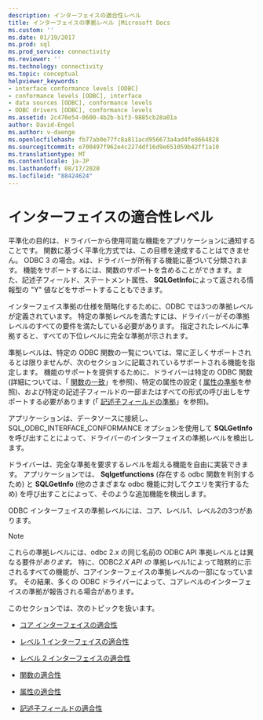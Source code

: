 ```yaml
---
description: インターフェイスの適合性レベル
title: インターフェイスの準拠レベル |Microsoft Docs
ms.custom: ''
ms.date: 01/19/2017
ms.prod: sql
ms.prod_service: connectivity
ms.reviewer: ''
ms.technology: connectivity
ms.topic: conceptual
helpviewer_keywords:
- interface conformance levels [ODBC]
- conformance levels [ODBC], interface
- data sources [ODBC], conformance levels
- ODBC drivers [ODBC], conformance levels
ms.assetid: 2c470e54-0600-4b2b-b1f3-9885cb28a01a
author: David-Engel
ms.author: v-daenge
ms.openlocfilehash: fb77ab0e77fc8a811acd956673a4ad4fe8664828
ms.sourcegitcommit: e700497f962e4c2274df16d9e651059b42ff1a10
ms.translationtype: MT
ms.contentlocale: ja-JP
ms.lasthandoff: 08/17/2020
ms.locfileid: "88424624"
---
```

# <a name="interface-conformance-levels"></a>インターフェイスの適合性レベル
平準化の目的は、ドライバーから使用可能な機能をアプリケーションに通知することです。 関数に基づく平準化方式では、この目標を達成することはできません。 ODBC 3 の場合。*x*は、ドライバーが所有する機能に基づいて分類されます。 機能をサポートするには、関数のサポートを含めることができます。また、記述子フィールド、ステートメント属性、 **SQLGetInfo**によって返される情報型の "Y" 値などをサポートすることもできます。  
  
 インターフェイス準拠の仕様を簡略化するために、ODBC では3つの準拠レベルが定義されています。 特定の準拠レベルを満たすには、ドライバーがその準拠レベルのすべての要件を満たしている必要があります。 指定されたレベルに準拠すると、すべての下位レベルに完全な準拠が示されます。  
  
 準拠レベルは、特定の ODBC 関数の一覧については、常に正しくサポートされるとは限りませんが、次のセクションに記載されているサポートされる機能を指定します。 機能のサポートを提供するために、ドライバーは特定の ODBC 関数 (詳細については、「 [関数の一致](../../../odbc/reference/develop-app/function-conformance.md)」を参照)、特定の属性の設定 ( [属性の準拠](../../../odbc/reference/develop-app/attribute-conformance.md)を参照)、および特定の記述子フィールドの一部またはすべての形式の呼び出しをサポートする必要があります (「 [記述子フィールドの準拠](../../../odbc/reference/develop-app/descriptor-field-conformance.md)」を参照)。  
  
 アプリケーションは、データソースに接続し、SQL_ODBC_INTERFACE_CONFORMANCE オプションを使用して **SQLGetInfo** を呼び出すことによって、ドライバーのインターフェイスの準拠レベルを検出します。  
  
 ドライバーは、完全な準拠を要求するレベルを超える機能を自由に実装できます。 アプリケーションでは、 **Sqlgetfunctions** (存在する odbc 関数を判別するため) と **SQLGetInfo** (他のさまざまな odbc 機能に対してクエリを実行するため) を呼び出すことによって、そのような追加機能を検出します。  
  
 ODBC インターフェイスの準拠レベルには、コア、レベル1、レベル2の3つがあります。  
  
> [!NOTE]
>  これらの準拠レベルには、odbc 2.x の同じ名前の ODBC API 準拠レベルとは異なる要件が*あります。* 特に、ODBC*2.X API の* 準拠レベル1によって暗黙的に示されるすべての機能が、コアインターフェイスの準拠レベルの一部になっています。 その結果、多くの ODBC ドライバーによって、コアレベルのインターフェイスの準拠が報告される場合があります。  
  
 このセクションでは、次のトピックを扱います。  
  
-   [コア インターフェイスの適合性](../../../odbc/reference/develop-app/core-interface-conformance.md)  
  
-   [レベル 1 インターフェイスの適合性](../../../odbc/reference/develop-app/level-1-interface-conformance.md)  
  
-   [レベル 2 インターフェイスの適合性](../../../odbc/reference/develop-app/level-2-interface-conformance.md)  
  
-   [関数の適合性](../../../odbc/reference/develop-app/function-conformance.md)  
  
-   [属性の適合性](../../../odbc/reference/develop-app/attribute-conformance.md)  
  
-   [記述子フィールドの適合性](../../../odbc/reference/develop-app/descriptor-field-conformance.md)
